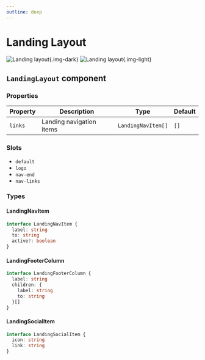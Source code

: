 ```yaml
---
outline: deep
---
```


# Landing Layout

![Landing layout](https://media.cssninja.io/screenshots/vuero-demo/dark/marketing-1.webp){.img-dark}
![Landing layout](https://media.cssninja.io/screenshots/vuero-demo/light/marketing-1.webp){.img-light}

## `LandingLayout` component

### Properties

| Property | Description | Type | Default |
| --- | --- | --- | --- |
| `links` | Landing navigation items | `LandingNavItem[]` | `[]` |

### Slots

- `default`
- `logo`
- `nav-end`
- `nav-links`

### Types

#### LandingNavItem

```ts
interface LandingNavItem {
  label: string
  to: string
  active?: boolean
}
```


#### LandingFooterColumn

```ts
interface LandingFooterColumn {
  label: string
  children: {
    label: string
    to: string
  }[]
}
```


#### LandingSocialItem

```ts
interface LandingSocialItem {
  icon: string
  link: string
}
```
